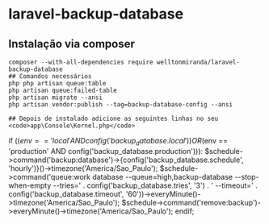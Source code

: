 # laravel-backup-database
## Instalação via composer
~~~
composer --with-all-dependencies require welltonmiranda/laravel-backup-database
## Comandos necessários
php php artisan queue:table
php artisan queue:failed-table
php artisan migrate --ansi
php artisan vendor:publish --tag=backup-database-config --ansi

## Depois de instalado adicione as seguintes linhas no seu <code>app\Console\Kernel.php</code>

~~~
if (($env == 'local' AND config('backup_database.local')) OR ($env == 'production' AND config('backup_database.production'))):
  $schedule->command('backup:database')->{config('backup_database.schedule', 'hourly')}()->timezone('America/Sao_Paulo');
  $schedule->command('queue:work database --queue=high,backup-database --stop-when-empty --tries=' . config('backup_database.tries', '3') . ' --timeout=' . config('backup_database.timeout', '60'))->everyMinute()->timezone('America/Sao_Paulo');
  $schedule->command('remove:backup')->everyMinute()->timezone('America/Sao_Paulo');
endif;
